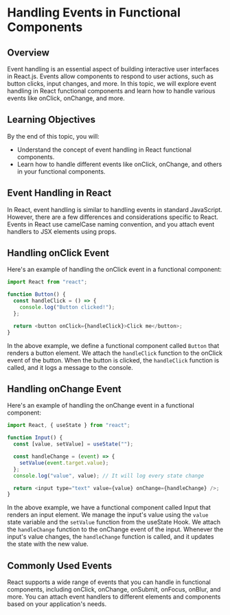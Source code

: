 # Handling Events in Functional Components

## Overview

Event handling is an essential aspect of building interactive user interfaces in React.js. Events allow components to respond to user actions, such as button clicks, input changes, and more. In this topic, we will explore event handling in React functional components and learn how to handle various events like onClick, onChange, and more.

## Learning Objectives

By the end of this topic, you will:

- Understand the concept of event handling in React functional components.
- Learn how to handle different events like onClick, onChange, and others in your functional components.

## Event Handling in React

In React, event handling is similar to handling events in standard JavaScript. However, there are a few differences and considerations specific to React. Events in React use camelCase naming convention, and you attach event handlers to JSX elements using props.

## Handling onClick Event

Here's an example of handling the onClick event in a functional component:

```javascript
import React from "react";

function Button() {
  const handleClick = () => {
    console.log("Button clicked!");
  };

  return <button onClick={handleClick}>Click me</button>;
}
```

In the above example, we define a functional component called `Button` that renders a button element. We attach the `handleClick` function to the onClick event of the button. When the button is clicked, the `handleClick` function is called, and it logs a message to the console.

## Handling onChange Event

Here's an example of handling the onChange event in a functional component:

```javascript
import React, { useState } from "react";

function Input() {
  const [value, setValue] = useState("");

  const handleChange = (event) => {
    setValue(event.target.value);
  };
  console.log("value", value); // It will log every state change

  return <input type="text" value={value} onChange={handleChange} />;
}
```

In the above example, we have a functional component called Input that renders an input element. We manage the input's value using the `value` state variable and the `setValue` function from the useState Hook. We attach the `handleChange` function to the onChange event of the input. Whenever the input's value changes, the `handleChange` function is called, and it updates the state with the new value.

## Commonly Used Events

React supports a wide range of events that you can handle in functional components, including onClick, onChange, onSubmit, onFocus, onBlur, and more. You can attach event handlers to different elements and components based on your application's needs.
